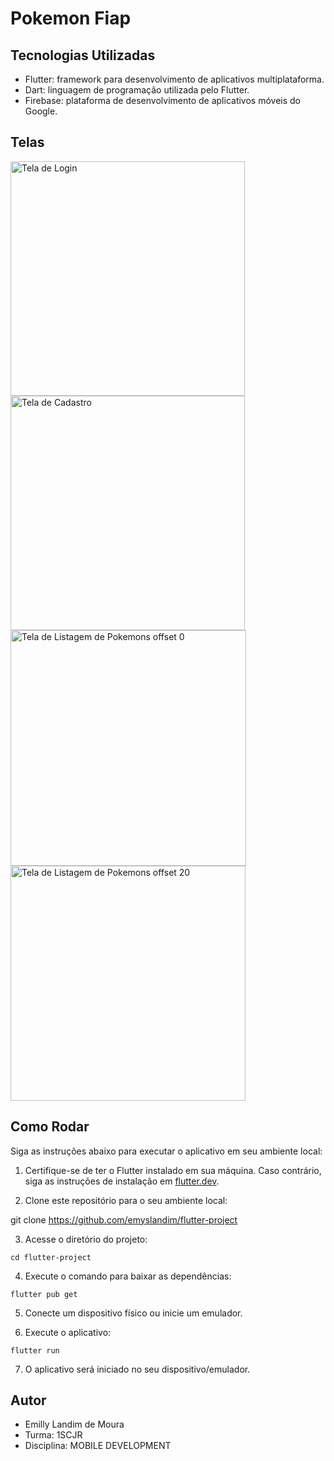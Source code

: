 # Pokemon Fiap

## Tecnologias Utilizadas

- Flutter: framework para desenvolvimento de aplicativos multiplataforma.
- Dart: linguagem de programação utilizada pelo Flutter.
- Firebase: plataforma de desenvolvimento de aplicativos móveis do Google.

## Telas
<img width="375" alt="Tela de Login" src="https://github.com/emyslandim/flutter-project/assets/44002213/8b2b80ab-ca23-4259-a54e-d391ce23648d">

<img width="375" alt="Tela de Cadastro" src="https://github.com/emyslandim/flutter-project/assets/44002213/730a7606-e36a-407a-9786-a0882757b17c">

<img width="377" alt="Tela de Listagem de Pokemons offset 0" src="https://github.com/emyslandim/flutter-project/assets/44002213/c51cd0f0-4abd-444b-ad7d-6596d044590c">

<img width="376" alt="Tela de Listagem de Pokemons offset 20" src="https://github.com/emyslandim/flutter-project/assets/44002213/597761cb-7b86-4df9-9387-f8044850fbbd">



## Como Rodar

Siga as instruções abaixo para executar o aplicativo em seu ambiente local:

1. Certifique-se de ter o Flutter instalado em sua máquina. Caso contrário, siga as instruções de instalação em [flutter.dev](https://flutter.dev).

2. Clone este repositório para o seu ambiente local:

git clone https://github.com/emyslandim/flutter-project

3. Acesse o diretório do projeto:

`cd flutter-project`

4. Execute o comando para baixar as dependências:

`flutter pub get`

5. Conecte um dispositivo físico ou inicie um emulador.

6. Execute o aplicativo:

`flutter run`

7. O aplicativo será iniciado no seu dispositivo/emulador.

## Autor

- Emilly Landim de Moura
- Turma: 1SCJR
- Disciplina: MOBILE DEVELOPMENT
